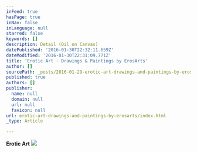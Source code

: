 ```yaml
---
inFeed: true
hasPage: true
inNav: false
inLanguage: null
starred: false
keywords: []
description: Detail (Oil on Canvas)
datePublished: '2016-01-30T22:32:11.659Z'
dateModified: '2016-01-30T22:31:09.771Z'
title: 'Erotic Art - Drawings & Paintings by ErosArts'
author: []
sourcePath: _posts/2016-01-29-erotic-art-drawings-and-paintings-by-erosarts.md
published: true
authors: []
publisher:
  name: null
  domain: null
  url: null
  favicon: null
url: erotic-art-drawings-and-paintings-by-erosarts/index.html
_type: Article

---
```

**Erotic Art**
![](https://s3-us-west-2.amazonaws.com/the-grid-img/p/7f3f15a627ca19d1bbce134e18d39657b433d0a9.jpg)